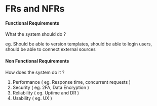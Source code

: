 # FRs and NFRs

#### Functional Requirements

What the system should do ?

eg. Should be able to version templates, should be able to login users, should be able to connect external sources

#### Non Functional Requirements

How does the system do it ?

1. Performance ( eg. Response time, concurrent requests )
2. Security ( eg. 2FA, Data Encryption )
3. Reliability ( eg. Uptime and DR )
4. Usability ( eg. UX )
